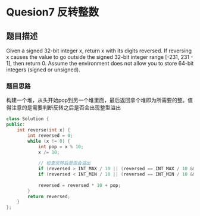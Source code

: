 # Quesion7 反转整数
## 题目描述
Given a signed 32-bit integer x, return x with its digits reversed. If reversing x causes the value to go outside the signed 32-bit integer range [-231, 231 - 1], then return 0.
Assume the environment does not allow you to store 64-bit integers (signed or unsigned).

### 题目思路
构建一个堆，从头开始pop到另一个堆里面，最后返回拿个堆即为所需要的整。值得注意的是需要判断反转之后是否会出现整型溢出
```C++
class Solution {
public:
    int reverse(int x) {
        int reversed = 0;
        while (x != 0) {
            int pop = x % 10;
            x /= 10;
            
            // 检查反转后是否会溢出
            if (reversed > INT_MAX / 10 || (reversed == INT_MAX / 10 && pop > 7)) return 0;
            if (reversed < INT_MIN / 10 || (reversed == INT_MIN / 10 && pop < -8)) return 0;
            
            reversed = reversed * 10 + pop;
        }
        return reversed;
    }
};
```
